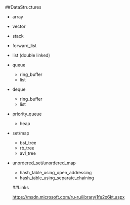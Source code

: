 
##DataStructures

- array
- vector
- stack
- forward_list
- list (double linked)
- queue
  - ring_buffer
  - list
- deque
  - ring_buffer
  - list
- priority_queue
  - heap
- set/map
  - bst_tree
  - rb_tree
  - avl_tree
- unordered_set/unordered_map
  - hash_table_using_open_addressing
  - hash_table_using_separate_chaining
  
  ##Links
  
  https://msdn.microsoft.com/ru-ru/library/1fe2x6kt.aspx
